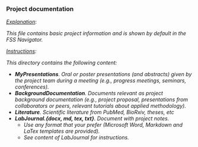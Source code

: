 ### Project documentation



<u>*Explanation*</u>:

*This file contains basic project information and is shown by default in the FSS Navigator.*



*<u>Instructions</u>:* 

*This directory contains the following content:*

- ***MyPresentations**. Oral or poster presentations (and abstracts) given by the project team during a meeting (e.g., progress meetings, seminars, conferences).*
- ***BackgroundDocumentation**. Documents relevant as project background documentation (e.g., project proposal, presentations from collaborators or peers, relevant tutorials about applied methodology).*
- ***Literature**. Scientific literature from PubMed, BioRxiv, theses, etc*
- ***LabJournal.{docx, md, tex, txt}**. Document with project notes.*
  - *Use any format that your prefer (Microsoft Word, Markdown and LaTex templates are provided).*
  - *See content of LabJournal for instructions.*

